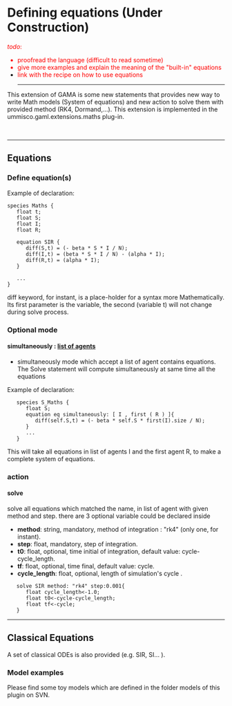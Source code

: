 # Defining equations (Under Construction)
<font color='red'><i>todo</i>:<br>
<ul><li>proofread the language (difficult to read sometime)<br>
</li><li>give more examples and explain the meaning of the "built-in" equations<br>
</li><li>link with the recipe on how to use equations<br>
</font>
<hr /></li></ul>

This extension of GAMA is some new statements that provides new way to write Math models (System of equations) and new action to solve them with provided method (RK4, Dormand,...). This extension is implemented in the ummisco.gaml.extensions.maths plug-in.


<br />

---

## Equations

### Define equation(s)

Example of declaration:
```
species Maths {
   float t;
   float S;
   float I;
   float R;

   equation SIR { 
      diff(S,t) = (- beta * S * I / N);
      diff(I,t) = (beta * S * I / N) - (alpha * I);
      diff(R,t) = (alpha * I);
   }

   ...
}   
```

diff keyword, for instant, is a place-holder for a syntax more Mathematically. Its first parameter is the variable, the second (variable t) will not change during solve process.

### Optional mode
#### simultaneously : [list of agents ]()
  * simultaneously mode which accept a list of agent contains equations. The Solve statement will compute simultaneously at same time all the equations

Example of declaration:
```
   species S_Maths {
      float S;
      equation eq simultaneously: [ I , first ( R ) ]{ 
         diff(self.S,t) = (- beta * self.S * first(I).size / N);
      }
      ...
   }   
```

This will take all equations in list of agents I and the first agent R, to make a complete system of equations.

### action

#### solve
solve all equations which matched the name, in list of agent with given method and step. there are 3 optional variable could be declared inside
  * **method**: string, mandatory, method of integration : "rk4" (only one, for instant).
  * **step**: float, mandatory, step of integration.
  * **t0**: float, optional, time initial of integration, default value: cycle-cycle\_length.
  * **tf**: float, optional, time final, default value: cycle.
  * **cycle\_length**: float, optional, length of simulation's cycle .

```
   solve SIR method: "rk4" step:0.001{ 
      float cycle_length<-1.0;
      float t0<-cycle-cycle_length;
      float tf<-cycle;    	
   }
```


---

## Classical Equations

A set of classical ODEs is also provided (e.g. SIR, SI... ).

### Model examples
Please find some toy models which are defined in the folder models of this plugin on SVN.
